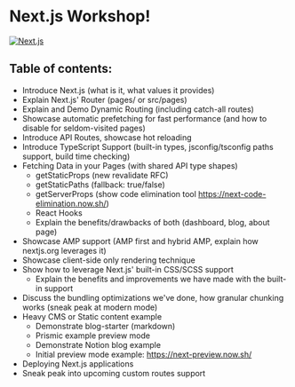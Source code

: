 # Next.js Workshop!

[![Next.js](https://assets.zeit.co/image/upload/v1538361091/repositories/next-js/next-js.png)](https://nextjs.org)

## Table of contents:

- Introduce Next.js (what is it, what values it provides)
- Explain Next.js' Router (pages/ or src/pages)
- Explain and Demo Dynamic Routing (including catch-all routes)
- Showcase automatic prefetching for fast performance (and how to disable for seldom-visited pages)
- Introduce API Routes, showcase hot reloading
- Introduce TypeScript Support (built-in types, jsconfig/tsconfig paths support, build time checking)
- Fetching Data in your Pages (with shared API type shapes)
  - getStaticProps (new revalidate RFC)
  - getStaticPaths (fallback: true/false)
  - getServerProps (show code elimination tool https://next-code-elimination.now.sh/)
  - React Hooks
  - Explain the benefits/drawbacks of both (dashboard, blog, about page)
- Showcase AMP support (AMP first and hybrid AMP, explain how nextjs.org leverages it)
- Showcase client-side only rendering technique
- Show how to leverage Next.js' built-in CSS/SCSS support
  - Explain the benefits and improvements we have made with the built-in support
- Discuss the bundling optimizations we've done, how granular chunking works (sneak peak at modern mode)
- Heavy CMS or Static content example
  - Demonstrate blog-starter (markdown)
  - Prismic example preview mode
  - Demonstrate Notion blog example
  - Initial preview mode example: https://next-preview.now.sh/
- Deploying Next.js applications
- Sneak peak into upcoming custom routes support
